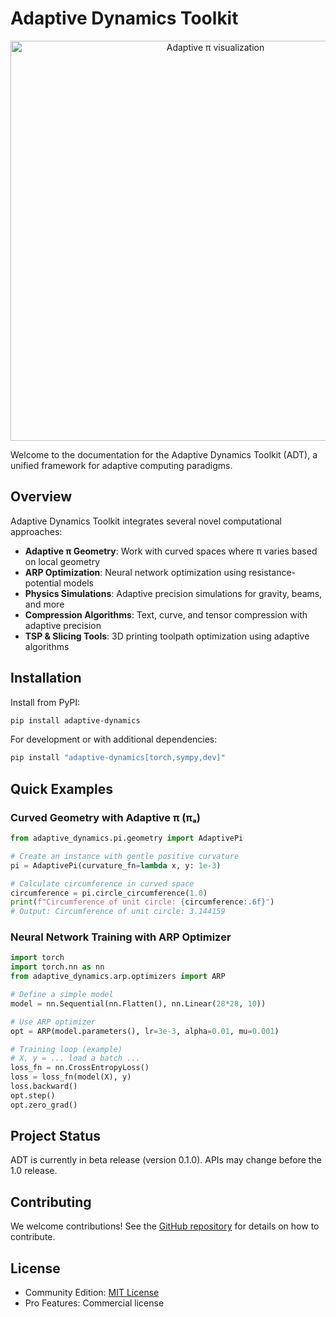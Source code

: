 # Adaptive Dynamics Toolkit

<p align="center">
  <img src="assets/hero.gif" alt="Adaptive π visualization" width="640">
</p>

Welcome to the documentation for the Adaptive Dynamics Toolkit (ADT), a unified framework for adaptive computing paradigms.

## Overview

Adaptive Dynamics Toolkit integrates several novel computational approaches:

- **Adaptive π Geometry**: Work with curved spaces where π varies based on local geometry
- **ARP Optimization**: Neural network optimization using resistance-potential models
- **Physics Simulations**: Adaptive precision simulations for gravity, beams, and more
- **Compression Algorithms**: Text, curve, and tensor compression with adaptive precision
- **TSP & Slicing Tools**: 3D printing toolpath optimization using adaptive algorithms

## Installation

Install from PyPI:

```bash
pip install adaptive-dynamics
```

For development or with additional dependencies:

```bash
pip install "adaptive-dynamics[torch,sympy,dev]"
```

## Quick Examples

### Curved Geometry with Adaptive π (πₐ)

```python
from adaptive_dynamics.pi.geometry import AdaptivePi

# Create an instance with gentle positive curvature
pi = AdaptivePi(curvature_fn=lambda x, y: 1e-3)

# Calculate circumference in curved space
circumference = pi.circle_circumference(1.0)
print(f"Circumference of unit circle: {circumference:.6f}")
# Output: Circumference of unit circle: 3.144159
```

### Neural Network Training with ARP Optimizer

```python
import torch
import torch.nn as nn
from adaptive_dynamics.arp.optimizers import ARP

# Define a simple model
model = nn.Sequential(nn.Flatten(), nn.Linear(28*28, 10))

# Use ARP optimizer
opt = ARP(model.parameters(), lr=3e-3, alpha=0.01, mu=0.001)

# Training loop (example)
# X, y = ... load a batch ...
loss_fn = nn.CrossEntropyLoss()
loss = loss_fn(model(X), y)
loss.backward()
opt.step()
opt.zero_grad()
```

## Project Status

ADT is currently in beta release (version 0.1.0). APIs may change before the 1.0 release.

## Contributing

We welcome contributions! See the [GitHub repository](https://github.com/yourusername/adaptive-dynamics-toolkit) for details on how to contribute.

## License

- Community Edition: [MIT License](https://github.com/yourusername/adaptive-dynamics-toolkit/blob/main/LICENSE)
- Pro Features: Commercial license